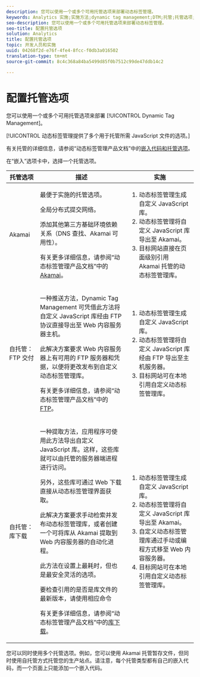 ```yaml
---
description: 您可以使用一个或多个可用托管选项来部署动态标签管理。
keywords: Analytics 实施;实施方法;dynamic tag management;DTM;托管;托管选项;Akamai;自托管;FTP 交付;FTP 托管;库下载
seo-description: 您可以使用一个或多个可用托管选项来部署动态标签管理。
seo-title: 配置托管选项
solution: Analytics
title: 配置托管选项
topic: 开发人员和实施
uuid: 04268f2d-e76f-4fe4-8fcc-f0db3a016502
translation-type: tm+mt
source-git-commit: 8c4c368a84ba5499d85f0b7512c99de47ddb14c2

---
```



# 配置托管选项

您可以使用一个或多个可用托管选项来部署 [!UICONTROL Dynamic Tag Management]。

[!UICONTROL 动态标签管理提供了多个用于托管所需 JavaScript 文件的选项。]

有关托管的详细信息，请参阅“动态标签管理产品文档”中的[嵌入代码和托管选项](https://marketing.adobe.com/resources/help/en_US/dtm/deployment.html)。

在“嵌入”选项卡中，选择一个托管选项。

<table id="table_229298207DB64838B6F2477DFFAE073F"> 
 <thead> 
  <tr> 
   <th colname="col1" class="entry"> 托管选项 </th> 
   <th colname="col2" class="entry"> 描述 </th> 
   <th colname="col3" class="entry"> 实施 </th> 
  </tr> 
 </thead>
 <tbody> 
  <tr> 
   <td colname="col1"> <p>Akamai </p> </td> 
   <td colname="col2"> <p> 最便于实施的托管选项。 </p> <p>全局分布式提交网络。 </p> <p>添加其他第三方基础环境依赖关系（DNS 查找、Akamai 可用性）。 </p> <p>有关更多详细信息，请参阅“动态标签管理产品文档”中的 <a href="https://marketing.adobe.com/resources/help/en_US/dtm/akamai.html">Akamai</a>。 </p> </td> 
   <td colname="col3"> 
    <ol id="ol_EF148EF091A645B3962B084963B3C0B0"> 
     <li id="li_7ECE0C331EEE4907A563D581DF1DFEFE">动态标签管理生成自定义 JavaScript 库。 </li> 
     <li id="li_8E2C858290EF4665B2F45ACAFA121CB3">动态标签管理将自定义 JavaScript 库导出至 Akamai。 </li> 
     <li id="li_CE88B10B6E844A56BBB8C575A9363BA9">目标网站直接在页面级别引用 Akamai 托管的动态标签管理库。 </li> 
    </ol> </td> 
  </tr> 
  <tr> 
   <td colname="col1"> 自托管：FTP 交付 </td> 
   <td colname="col2"> <p>一种<span class="term">推送</span>方法，Dynamic Tag Management 可凭借此方法将自定义 JavaScript 库经由 FTP 协议直接导出至 Web 内容服务器主机。 </p> <p>此解决方案要求 Web 内容服务器上有可用的 FTP 服务器和凭据，以便将更改发布到自定义动态标签管理库。 </p> <p>有关更多详细信息，请参阅“动态标签管理产品文档”中的 <a href="https://marketing.adobe.com/resources/help/en_US/dtm/deployment_ftp.html">FTP</a>。 </p> </td> 
   <td colname="col3"> 
    <ol id="ol_60348F9C991D4F2B9457006B0F98C834"> 
     <li id="li_24A141C3C7074BF9897C022A22CAE78C">动态标签管理生成自定义 JavaScript 库。 </li> 
     <li id="li_E1E0843060F7447E853EA416A0B033BE">动态标签管理将自定义 JavaScript 库经由 FTP 导出至主机服务器。 </li> 
     <li id="li_EAF5D2ABD03B4911A0CFA464AD8791CE">目标网站可在本地引用自定义动态标签管理库。 </li> 
    </ol> </td> 
  </tr> 
  <tr> 
   <td colname="col1"> 自托管：库下载 </td> 
   <td colname="col2"> <p>一种<span class="term">提取</span>方法，应用程序可使用此方法导出自定义 JavaScript 库。<!-- to Amazon S3-->这样，这些库就可以由托管的服务器端进程进行访问。 </p> <p>另外，这些库可通过 Web 下载直接从动态标签管理界面获取。 </p> <p>此解决方案要求手动检索并发布动态标签管理库，或者创建一个可将库从 Akamai 提取到 Web 内容服务器的自动化进程。 </p> <p>此方法在设置上最耗时，但也是最安全灵活的选项。 </p> <p>要检查引用的是否是库文件的最新版本，请使用相应命令 </p> <p>有关更多详细信息，请参阅“动态标签管理产品文档”中的<a href="https://marketing.adobe.com/resources/help/en_US/dtm/deployment_download.html">库下载</a>。 </p> </td> 
   <td colname="col3"> 
    <ol id="ol_F40B721306FE473496BD657262DFD585"> 
     <li id="li_4EA4D6B555CE4E9CA476C7550C18C061">动态标签管理生成自定义 JavaScript 库。 </li> 
     <li id="li_BA40EBD7AD1546F29D8A209034D06477">动态标签管理将自定义 JavaScript 库导出至 Akamai。 </li> 
     <li id="li_E107E69E386A40F3B067F9991C2979AF">自定义动态标签管理库通过手动或编程方式移至 Web 内容服务器。 </li> 
     <li id="li_0809038453B544168A20CE09D7E5AC59">目标网站可在本地引用自定义动态标签管理库。 </li> 
    </ol> </td> 
  </tr> 
 </tbody> 
</table>

您可以同时使用多个托管选项。例如，您可以使用 Akamai 托管暂存文件，但同时使用自托管方式托管您的生产站点。请注意，每个托管类型都有自己的嵌入代码，而一个页面上只能添加一个嵌入代码。
